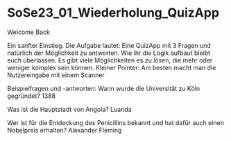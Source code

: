 # SoSe23_01_Wiederholung_QuizApp

Welcome Back

Ein sanfter Einstieg. Die Aufgabe lautet: Eine QuizApp mit 3 Fragen und natürlich der Möglichkeit zu antworten.
Wie ihr die Logik aufbaut bleibt euch überlassen. Es gibt viele Möglichkeiten es zu lösen, die mehr oder weniger komplex sein können.
Kleiner Pointer: Am besten macht man die Nutzereingabe mit einem Scanner

Beispielfragen und -antworten:
Wann wurde die Universität zu Köln gegründet?
1388

Was ist die Hauptstadt von Angola?
Luanda

Wer ist für die Entdeckung des Penicillins bekannt und hat dafür auch einen Nobelpreis erhalten?
Alexander Fleming
